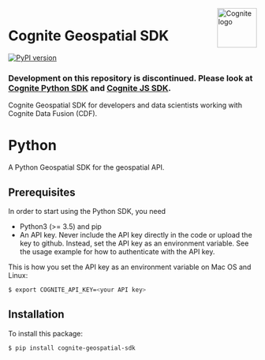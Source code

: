 <a href="https://cognite.com/">
    <img src="https://github.com/cognitedata/cognite-python-docs/blob/master/img/cognite_logo.png" alt="Cognite logo" title="Cognite" align="right" height="80" />
</a>

Cognite Geospatial SDK
==========================
[![PyPI version](https://badge.fury.io/py/cognite-geospatial-sdk.svg)](https://pypi.org/project/cognite-geospatial-sdk/)

### Development on this repository is discontinued. Please look at [Cognite Python SDK](https://github.com/cognitedata/cognite-sdk-python) and [Cognite JS SDK](https://github.com/cognitedata/cognite-sdk-js).

Cognite Geospatial SDK for developers and data scientists working with Cognite Data Fusion (CDF).

# Python

A Python Geospatial SDK for the geospatial API.

## Prerequisites
In order to start using the Python SDK, you need
- Python3 (>= 3.5) and pip
- An API key. Never include the API key directly in the code or upload the key to github. Instead, set the API key as an environment variable. See the usage example for how to authenticate with the API key.

This is how you set the API key as an environment variable on Mac OS and Linux:
```bash
$ export COGNITE_API_KEY=<your API key>
```

## Installation
To install this package:
```bash
$ pip install cognite-geospatial-sdk
```
